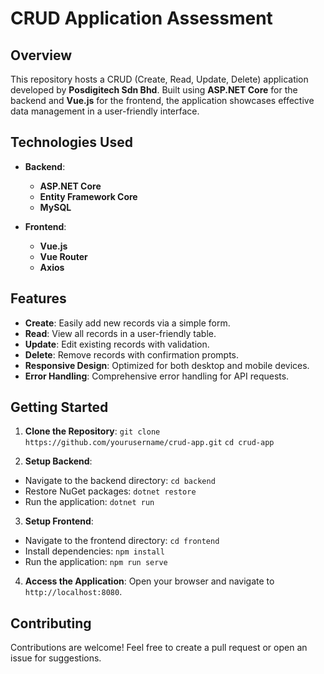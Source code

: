 # CRUD Application Assessment

## Overview
This repository hosts a CRUD (Create, Read, Update, Delete) application developed by **Posdigitech Sdn Bhd**. Built using **ASP.NET Core** for the backend and **Vue.js** for the frontend, the application showcases effective data management in a user-friendly interface.

## Technologies Used
- **Backend**: 
  - **ASP.NET Core**
  - **Entity Framework Core**
  - **MySQL**

- **Frontend**: 
  - **Vue.js**
  - **Vue Router**
  - **Axios**

## Features
- **Create**: Easily add new records via a simple form.
- **Read**: View all records in a user-friendly table.
- **Update**: Edit existing records with validation.
- **Delete**: Remove records with confirmation prompts.
- **Responsive Design**: Optimized for both desktop and mobile devices.
- **Error Handling**: Comprehensive error handling for API requests.

## Getting Started
1. **Clone the Repository**:
   `git clone https://github.com/yourusername/crud-app.git` 
   `cd crud-app`
   
3. **Setup Backend**:
- Navigate to the backend directory: `cd backend` 
- Restore NuGet packages: `dotnet restore`
- Run the application: `dotnet run`

3. **Setup Frontend**:
- Navigate to the frontend directory: `cd frontend`
- Install dependencies: `npm install`
- Run the application: `npm run serve`
 

4. **Access the Application**: Open your browser and navigate to `http://localhost:8080`.

## Contributing
Contributions are welcome! Feel free to create a pull request or open an issue for suggestions.


